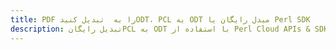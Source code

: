 ---title: PDF را به  تبدیل کنیدODT، PCL به ODT مبدل رایگان یا Perl SDKdescription: تبدیل رایگانPCL به ODT با استفاده از Perl Cloud APIs & SDK همچنین اسناد PDF را در Cloud ایجاد، ویرایش و رندر کنید.---